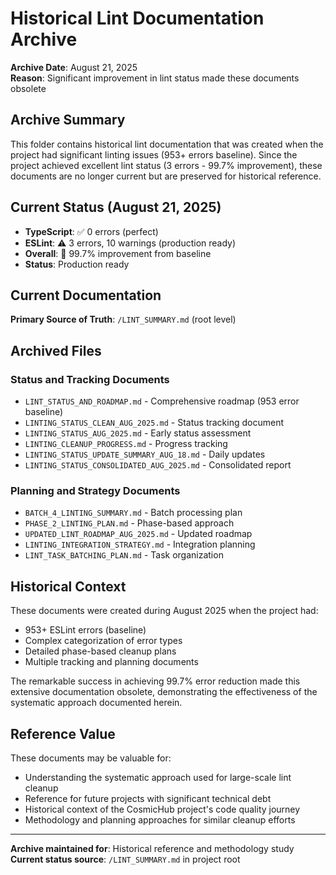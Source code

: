 # Historical Lint Documentation Archive

**Archive Date**: August 21, 2025  
**Reason**: Significant improvement in lint status made these documents obsolete

## Archive Summary

This folder contains historical lint documentation that was created when the project had significant linting issues (953+ errors baseline). Since the project achieved excellent lint status (3 errors - 99.7% improvement), these documents are no longer current but are preserved for historical reference.

## Current Status (August 21, 2025)

- **TypeScript**: ✅ 0 errors (perfect)  
- **ESLint**: ⚠️ 3 errors, 10 warnings (production ready)
- **Overall**: 🎉 99.7% improvement from baseline
- **Status**: Production ready

## Current Documentation

**Primary Source of Truth**: `/LINT_SUMMARY.md` (root level)

## Archived Files

### Status and Tracking Documents

- `LINT_STATUS_AND_ROADMAP.md` - Comprehensive roadmap (953 error baseline)
- `LINTING_STATUS_CLEAN_AUG_2025.md` - Status tracking document  
- `LINTING_STATUS_AUG_2025.md` - Early status assessment
- `LINTING_CLEANUP_PROGRESS.md` - Progress tracking
- `LINTING_STATUS_UPDATE_SUMMARY_AUG_18.md` - Daily updates
- `LINTING_STATUS_CONSOLIDATED_AUG_2025.md` - Consolidated report

### Planning and Strategy Documents

- `BATCH_4_LINTING_SUMMARY.md` - Batch processing plan
- `PHASE_2_LINTING_PLAN.md` - Phase-based approach
- `UPDATED_LINT_ROADMAP_AUG_2025.md` - Updated roadmap
- `LINTING_INTEGRATION_STRATEGY.md` - Integration planning
- `LINT_TASK_BATCHING_PLAN.md` - Task organization

## Historical Context

These documents were created during August 2025 when the project had:

- 953+ ESLint errors (baseline)
- Complex categorization of error types
- Detailed phase-based cleanup plans
- Multiple tracking and planning documents

The remarkable success in achieving 99.7% error reduction made this extensive documentation obsolete, demonstrating the effectiveness of the systematic approach documented herein.

## Reference Value

These documents may be valuable for:

- Understanding the systematic approach used for large-scale lint cleanup
- Reference for future projects with significant technical debt
- Historical context of the CosmicHub project's code quality journey
- Methodology and planning approaches for similar cleanup efforts

---

**Archive maintained for**: Historical reference and methodology study  
**Current status source**: `/LINT_SUMMARY.md` in project root

